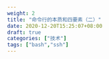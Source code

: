 ```yaml
---
weight: 2
title: "命令行的本质和四要素（二）"
date: 2020-12-20T15:25:07+08:00
draft: true
categories: ["技术"]
tags: ["bash","ssh"]
---
```


